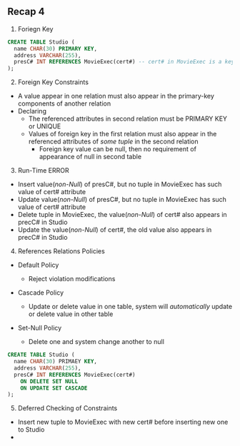 ## Recap 4

1. Foriegn Key
  ```sql
  CREATE TABLE Studio (
    name CHAR(30) PRIMARY KEY,
    address VARCHAR(255),
    presC# INT REFERENCES MovieExec(cert#) -- cert# in MovieExec is a key, value of cert# and presC# must be same
  );
  ```

2. Foreign Key Constraints
  - A value appear in one relation must also appear in the primary-key components of another relation
  - Declaring
    * The referenced attributes in second relation must be PRIMARY KEY or UNIQUE
    * Values of foreign key in the first relation must also appear in the referenced attributes of _some tuple_ in the second relation
      * Foreign key value can be null, then no requirement of appearance of null in second table

3. Run-Time ERROR
  - Insert value(_non-Null_) of presC#, but no tuple in MovieExec has such value of cert# attribute
  - Update value(_non-Null_) of presC#, but no tuple in MovieExec has such value of cert# attribute
  - Delete tuple in MovieExec, the value(_non-Null_) of cert# also appears in precC# in Studio
  - Update the value(_non-Null_) of cert#, the old value also appears in precC# in Studio

4. References Relations Policies
  - Default Policy
    * Reject violation modifications
    
  - Cascade Policy
    * Update or delete value in one table, system will _automatically_ update or delete value in other table
    
  - Set-Null Policy
    * Delete one and system change another to null
  
  ```sql
  CREATE TABLE Studio (
    name CHAR(30) PRIMAEY KEY,
    address VARCHAR(255),
    presC# INT REFERENCES MovieExec(cert#)
      ON DELETE SET NULL
      ON UPDATE SET CASCADE
  );
  ```

5. Deferred Checking of Constraints
  - Insert new tuple to MovieExec with new cert# before inserting new one to Studio
  - 
    
